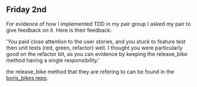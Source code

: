 ## Friday 2nd
For evidence of how I implemented TDD in my pair group I asked my pair to give feedback on it. Here is their feedback:

'You paid close attention to the user stories, and you stuck to feature test then unit tests (red, green, refactor) well. I thought you were particularly good on the refactor bit, as you can evidence by keeping the release_bike method having a single responsibility.'

the release_bike method that they are refering to can be found in the [boris_bikes repo](https://github.com/YoFirmy/Boris_bikes/blob/main/lib/docking_station.rb).